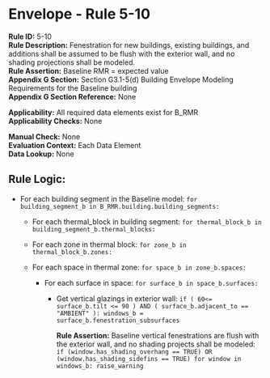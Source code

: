 
# Envelope - Rule 5-10  

**Rule ID:** 5-10  
**Rule Description:**  Fenestration for new buildings, existing buildings, and additions shall be assumed to be flush with the exterior wall, and no shading projections shall be modeled.  
**Rule Assertion:** Baseline RMR = expected value  
**Appendix G Section:** Section G3.1-5(d) Building Envelope Modeling Requirements for the Baseline building  
**Appendix G Section Reference:** None  

**Applicability:** All required data elements exist for B_RMR  
**Applicability Checks:**  None  

**Manual Check:** None  
**Evaluation Context:** Each Data Element  
**Data Lookup:** None  

## Rule Logic:  

- For each building segment in the Baseline model: ```for building_segment_b in B_RMR.building.building_segments:```  

  - For each thermal_block in building segment: ```for thermal_block_b in building_segment_b.thermal_blocks:```  

  - For each zone in thermal block: ```for zone_b in thermal_block_b.zones:```  

  - For each space in thermal zone: ```for space_b in zone_b.spaces:```  

    - For each surface in space: ```for surface_b in space_b.surfaces:```  

      - Get vertical glazings in exterior wall: ```if ( 60<= surface_b.tilt <= 90 ) AND ( surface_b.adjacent_to == "AMBIENT" ): windows_b = surface_b.fenestration_subsurfaces```  

        **Rule Assertion:** Baseline vertical fenestrations are flush with the exterior wall, and no shading projects shall be modeled: ```if (window.has_shading_overhang == TRUE) OR (window.has_shading_sidefins == TRUE) for window in windows_b: raise_warning```  

